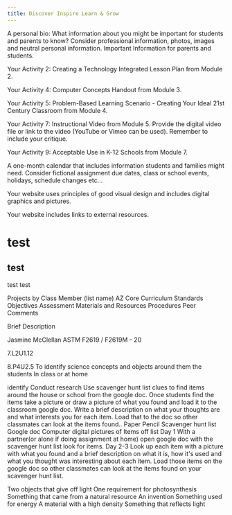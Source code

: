 ```yaml
---
title: Discover Inspire Learn & Grow
---
```


A personal bio: What information about you might be important for students and parents to know? Consider professional information, photos, images and neutral personal information.
Important Information for parents and students.

Your Activity 2: Creating a Technology Integrated Lesson Plan from Module 2.

Your Activity 4: Computer Concepts Handout from Module 3.

Your Activity 5: Problem-Based Learning Scenario - Creating Your Ideal 21st Century Classroom from Module 4.

Your Activity 7: Instructional Video from Module 5. Provide the digital video file or link to the video (YouTube or Vimeo can be used). Remember to include your critique.

Your Activity 9: Acceptable Use in K-12 Schools from Module 7.

A one-month calendar that includes information students and families might need. Consider fictional assignment due dates, class or school events, holidays, schedule changes etc…

Your website uses principles of good visual design and includes digital graphics and pictures.

Your website includes links to external resources.

# test

## test

test test



Projects by Class Member (list name)
AZ Core Curriculum Standards
Objectives
Assessment
Materials and Resources
Procedures
Peer Comments

Brief Description



Jasmine McClellan
ASTM F2619 / F2619M - 20

7.L2U1.12

8.P4U2.5
To identify science concepts
and objects around them the students
In class or at home

identify
Conduct research 
Use scavenger hunt list clues to find items around the house or school from the google doc. Once students find the items take a picture or draw a picture of what you found and load it to the classroom google doc. Write a brief description on what your thoughts are and what interests  you for each item. Load that to the doc so other classmates can look at the items found..
Paper 
Pencil
Scavenger hunt list
Google doc
Computer digital pictures of
Items off list
Day 1 
With a partner(or alone if doing assignment at home) open google doc with the scavenger hunt list look for items.
Day 2-3
Look up each item with a picture 
with what you found and a brief description on what it is, how it's used and what you thought was interesting about each item. Load those items on the google doc so other classmates can look at the items found on your scavenger hunt list. 







Two objects that give off light
One requirement for photosynthesis
Something that came from a natural resource
An invention
Something used for energy
A material with a high density
Something that reflects light


